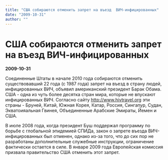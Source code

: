 ```yaml
---
title: "США собираются отменить запрет на въезд  ВИЧ-инфицированных"
date: "2009-10-31"
author: ""
---
```


# США собираются отменить запрет на въезд  ВИЧ-инфицированных

**2009-10-31** 

Соединенные Штаты в начале 2010 года собираются отменить существовавший 22 года (с 1987 года) запрет на въезд в страну людей, инфицированных ВИЧ, объявил американский президент Барак Обама. США - одна из чуть более десятка стран мира, которые не впускают инфицированных ВИЧ. Согласно сайту http://www.hivtravel.org эти страны - Бруней, Китай, Южная Корея, Катар, Россия, Сингапур, Судан, Экватоияальная Гвинея, Объединенные Арабские Эмираты, Йемен и США.

В июле 2008 года, когда президент Буш поддержал программу по борьбе с глобальной эпидемией СПИДа, закон о запрете въезда ВИЧ-инфицированных был отменен, однако из-за того, что до сих пор не разработаны дополнительные служебные инструкции, ограничение фактически остается в силе. В январе 2009 года Европейская комиссия призвала правительство США отменить этот запрет.